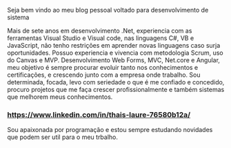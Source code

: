 Seja bem vindo ao meu blog pessoal voltado para desenvolvimento de sistema

Mais de sete anos em desenvolvimento .Net, experiencia com as ferramentas Visual Studio e Visual code, nas linguagens C#, VB e JavaScript, não tenho restrições em aprender novas linguagens caso surja oportunidades.
Possuo experiencia e vivencia com metodologia Scrum, uso do Canvas e MVP.
Desenvolvimento Web Forms, MVC, Net.core e Angular, meu objetivo é sempre procurar evoluir tanto nos conhecimentos e certificações, e crescendo junto com a empresa onde trabalho. Sou determinada, focada, levo com seriedade o que é me confiado e concedido, procuro projetos que me faça crescer profissionalmente e também sistemas que melhorem meus conhecimentos. 

### https://www.linkedin.com/in/thais-laure-76580b12a/

Sou apaixonada por programação e estou sempre estudando novidades que podem ser util para o meu trbalho.
